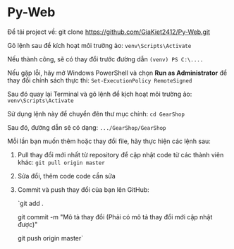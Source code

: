 # Py-Web

Để tải project về:
      git clone https://github.com/GiaKiet2412/Py-Web.git

Gõ lệnh sau để kích hoạt môi trường ảo:
     `venv\Scripts\Activate`

Nếu thành công, sẽ có thay đổi trước đường dẫn `(venv) PS C:\....`

Nếu gặp lỗi, hãy mở Windows PowerShell và chọn **Run as Administrator** để thay đổi chính sách thực thi:
            `Set-ExecutionPolicy RemoteSigned`
      
Sau đó quay lại Terminal và gõ lệnh để kịch hoạt môi trường ảo:
            `venv\Scripts\Activate`

Sử dụng lệnh này để chuyển đên thư mục chính: 
      `cd GearShop`

Sau đó, đường dẫn sẽ có dạng:
      `.../GearShop/GearShop`


Mỗi lần bạn muốn thêm hoặc thay đổi file, hãy thực hiện các lệnh sau:
1. Pull thay đổi mới nhất từ repository để cập nhật code từ các thành viên khác:
      `git pull origin master`
2. Sửa đổi, thêm code code cần sửa
3. Commit và push thay đổi của bạn lên GitHub:

      `git add .
   
      git commit -m "Mô tả thay đổi (Phải có mô tả thay đổi mới cập nhật được)"
   
      git push origin master`
